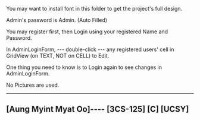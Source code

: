 You may want to install font in this folder to get the project's full design.

Admin's password is Admin. (Auto Filled)

You may register first, then Login using your registered Name and Password.

In AdminLoginForm, --- double-click --- any registered users' cell in GridView (on TEXT, NOT on CELL) to Edit.

One thing you need to know is to Login again to see changes in AdminLoginForm.

No Pictures are used.

---------------------------
[Aung Myint Myat Oo]----
[3CS-125]
[C]
[UCSY]
---------------------------
